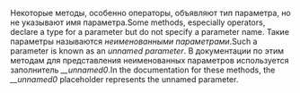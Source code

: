 <span data-ttu-id="2a4f4-101">Некоторые методы, особенно операторы, объявляют тип параметра, но не указывают имя параметра.</span><span class="sxs-lookup"><span data-stu-id="2a4f4-101">Some methods, especially operators, declare a type for a parameter but do not specify a parameter name.</span></span> <span data-ttu-id="2a4f4-102">Такие параметры называются *неименованными параметрами*.</span><span class="sxs-lookup"><span data-stu-id="2a4f4-102">Such a parameter is known as an *unnamed parameter*.</span></span> <span data-ttu-id="2a4f4-103">В документации по этим методам для представления неименованных параметров используется заполнитель *__unnamed0*.</span><span class="sxs-lookup"><span data-stu-id="2a4f4-103">In the documentation for these methods, the *__unnamed0* placeholder represents the unnamed parameter.</span></span>